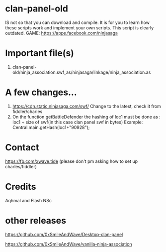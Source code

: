 # clan-panel-old
IS not so that you can download and compile. It is for you to learn how these scripts work and implement your own scripts.
This script is clearly outdated.
GAME: https://apps.facebook.com/ninjasaga

# Important file(s)

1.	clan-panel-old/ninja_association.swf_as/ninjasaga/linkage/ninja_association.as

# A few changes...

1.	https://cdn.static.ninjasaga.com/swf/ Change to the latest, check it from fiddler/charles
2.	On the function getBattleDefender the hashing of loc1 must be done as : loc1 + size of swf(in this case clan panel swf in bytes)
Example: Central.main.getHash(loc1+"90928");

# Contact
https://fb.com/xwave.tide (please don't pm asking how to set up charles/fiddler)

# Credits
Aqhmal and Flash NSc

# other releases
https://github.com/0xSmileAndWave/Desktop-clan-panel

https://github.com/0xSmileAndWave/vanilla-ninja-association



